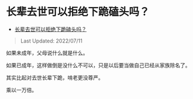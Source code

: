 # 长辈去世可以拒绝下跪磕头吗？

- [长辈去世可以拒绝下跪磕头吗？](https://www.zhihu.com/question/426618455/answer/2569153677)

>Last Updated: 2022/07/11

如果未成年，父母说什么就是什么。

如果已成年，这样做倒是没什么不可以，只是以后要当做自己已经从家族除名了。

其实比起对去世长辈下跪，啃老更没尊严。

乘以一万倍。
